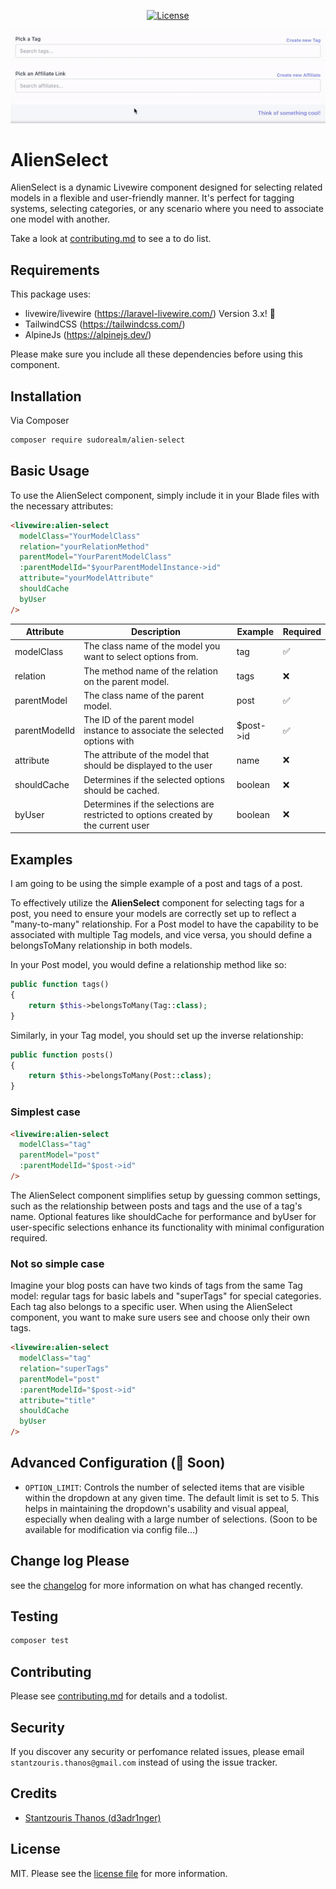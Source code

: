 <p align="center">
    <a href="#">
        <img src="https://poser.pugx.org/livewire/livewire/license.svg" alt="License">
    </a>
</p>

<p align="center">
  <img src="alien-select-usage.gif" alt="Sudorealm Alien Select component usage" />
</p>

# AlienSelect

AlienSelect is a dynamic Livewire component designed for selecting related models in a flexible and user-friendly manner. It's perfect for tagging systems, selecting categories, or any scenario where you need to associate one model with another.

Take a look at [contributing.md](contributing.md) to see a to do list.

## Requirements

This package uses:

- livewire/livewire (https://laravel-livewire.com/) Version 3.x! 👾
- TailwindCSS (https://tailwindcss.com/)
- AlpineJs (https://alpinejs.dev/)

Please make sure you include all these dependencies before using this component.

## Installation

Via Composer

```bash
composer require sudorealm/alien-select
```

## Basic Usage

To use the AlienSelect component, simply include it in your Blade files with the necessary attributes:

```html
<livewire:alien-select
  modelClass="YourModelClass"
  relation="yourRelationMethod"
  parentModel="YourParentModelClass"
  :parentModelId="$yourParentModelInstance->id"
  attribute="yourModelAttribute"
  shouldCache
  byUser
/>
```

| Attribute     | Description                                                                        | Example   | Required |
| ------------- | ---------------------------------------------------------------------------------- | --------- | -------- |
| modelClass    | The class name of the model you want to select options from.                       | tag       | ✅       |
| relation      | The method name of the relation on the parent model.                               | tags      | ❌       |
| parentModel   | The class name of the parent model.                                                | post      | ✅       |
| parentModelId | The ID of the parent model instance to associate the selected options with         | $post->id | ✅       |
| attribute     | The attribute of the model that should be displayed to the user                    | name      | ❌       |
| shouldCache   | Determines if the selected options should be cached.                               | boolean   | ❌       |
| byUser        | Determines if the selections are restricted to options created by the current user | boolean   | ❌       |

## Examples

I am going to be using the simple example of a post and tags of a post.

To effectively utilize the **AlienSelect** component for selecting tags for a post, you need to ensure your models are correctly set up to reflect a "many-to-many" relationship. For a Post model to have the capability to be associated with multiple Tag models, and vice versa, you should define a belongsToMany relationship in both models.

In your Post model, you would define a relationship method like so:

```php
public function tags()
{
    return $this->belongsToMany(Tag::class);
}
```

Similarly, in your Tag model, you should set up the inverse relationship:

```php
public function posts()
{
    return $this->belongsToMany(Post::class);
}
```

### Simplest case

```html
<livewire:alien-select
  modelClass="tag"
  parentModel="post"
  :parentModelId="$post->id"
/>
```

The AlienSelect component simplifies setup by guessing common settings, such as the relationship between posts and tags and the use of a tag's name. Optional features like shouldCache for performance and byUser for user-specific selections enhance its functionality with minimal configuration required.

### Not so simple case

Imagine your blog posts can have two kinds of tags from the same Tag model: regular tags for basic labels and "superTags" for special categories. Each tag also belongs to a specific user. When using the AlienSelect component, you want to make sure users see and choose only their own tags.

```html
<livewire:alien-select
  modelClass="tag"
  relation="superTags"
  parentModel="post"
  :parentModelId="$post->id"
  attribute="title"
  shouldCache
  byUser
/>
```

## Advanced Configuration (🔮 Soon)

- `OPTION_LIMIT`: Controls the number of selected items that are visible within the dropdown at any given time. The default limit is set to 5. This helps in maintaining the dropdown's usability and visual appeal, especially when dealing with a large number of selections. (Soon to be available for modification via config file...)

## Change log Please

see the [changelog](changelog.md) for more information on what has changed
recently.

## Testing

```bash
composer test
```

## Contributing

Please see [contributing.md](contributing.md) for details and a todolist.

## Security

If you discover any security or perfomance related issues, please email `stantzouris.thanos@gmail.com` instead of using the issue tracker.

## Credits

<!-- - [All Contributors][link-contributors] -->

- [Stantzouris Thanos (d3adr1nger)](https://sudorealm.com/blog/profile/d3ad-r1nger)

## License

MIT. Please see the [license file](license.md) for more information.

[link-author]: https://sudorealm.com/blog/profile/d3ad-r1nger
[link-contributors]: ../../contributors
